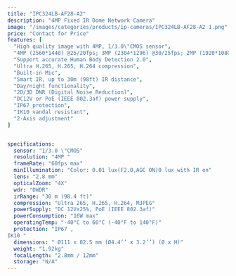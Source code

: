 ```yaml
---
title: "IPC324LB-AF28-A2"
description: "4MP Fixed IR Dome Network Camera"
image: "/images/categories/products/ip-cameras/IPC324LB-AF28-A2 1.png"
price: "Contact for Price"
features: [
  "High quality image with 4MP, 1/3.0\"CMOS sensor",
  "4MP (2560*1440) @25/20fps; 3MP (2304*1296) @30/25fps; 2MP (1920*1080) @30/25fps",
  "Support accurate Human Body Detection 2.0",
  "Ultra H.265, H.265, H.264 compression",
  "Built-in Mic",
  "Smart IR, up to 30m (98ft) IR distance",
  "Day/night functionality",
  "2D/3D DNR (Digital Noise Reduction)",
  "DC12V or PoE (IEEE 802.3af) power supply",
  "IP67 protection",
  "IK10 vandal resistant",
  "2-Axis adjustment"
]


specifications:
  sensor: "1/3.0 \"CMOS"
  resolution: "4MP "
  frameRate: "60fps max"
  minIllumination: "Color: 0.01 lux(F2.0,AGC ON)0 lux with IR on"
  lens: "2.8 mm"
  opticalZoom: "4X"
  wdr: "DWDR"
  irRange: "30 m (98.4 ft)"
  compression: "Ultra 265, H.265, H.264, MJPEG"
  powerSupply: "DC 12V±25%, PoE (IEEE 802.3af)"
  powerConsumption: "16W max"
  operatingTemp: "-40°C to 60°C (-40°F to 140°F)"
  protection: "IP67 ,
IK10 "
  dimensions: "	Ø111 x 82.5 mm (Ø4.4’’ x 3.2’’) (Ø x H)"
  weight: "1.92kg"
  focalLength: "2.8mm / 12mm"
  storage: "N/A"
---
```

